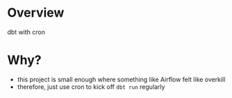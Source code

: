 # Overview
dbt with cron

# Why?
* this project is small enough where something like Airflow felt like overkill
* therefore, just use cron to kick off `dbt run` regularly